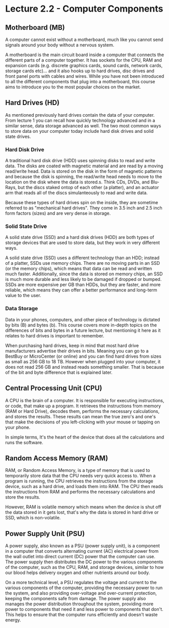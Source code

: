 # Lecture 2.2 - Computer Components

## Motherboard (MB)

A computer cannot exist without a motherboard, much like you cannot send signals around your body without a nervous system.

A motherboard is the main circuit board inside a computer that connects the different parts of a computer together. It has sockets for the CPU, RAM and expansion cards (e.g. discrete graphics cards, sound cards, network cards, storage cards etc)... and it also hooks up to hard drives, disc drives and front panel ports with cables and wires. While you have not been introduced to all the different components that plug into a motherboard, this course aims to introduce you to the most popular choices on the market.

## Hard Drives (HD)

As mentioned previously hard drives contain the data of your computer. From lecture 1 you can recall how quickly technology advanced and in a similar sense, data storage advanced as well. The two most common ways to store data on your computer today include hard disk drives and solid state drives.

### Hard Disk Drive

A traditional hard disk drive (HDD) uses spinning disks to read and write data. The disks are coated with magnetic material and are read by a moving read/write head. Data is stored on the disk in the form of magnetic patterns and because the disk is spinning, the read/write head needs to move to the location on the disk where the data is stored.s. Think CDs, DVDs, and Blu-Rays, but the discs staked ontop of each other (a platter), and an actuator arm  that reads all of the discs simulanteously to read and write data.

Because these types of hard drives spin on the inside, they are sometime referred to as "mechanical hard drives". They come in 3.5 inch and 2.5 inch form factors (sizes) and are very dense in storage.

### Solid State Drive

A solid state drive (SSD) and a hard disk drives (HDD) are both types of storage devices that are used to store data, but they work in very different ways.

A solid state drive (SSD) uses a different technology than an HDD; instead of a platter, SSDs use memory chips. There are no moving parts in an SSD (or the memory chips), which means that data can be read and written much faster. Additionally, since the data is stored on memory chips, an SSD is much more durable and less likely to be damaged if dropped or bumped. SSDs are more expensive per GB than HDDs, but they are faster, and more reliable, which means they can offer a better performance and long-term value to the user.

### Data Storage

Data in your phones, computers, and other piece of technology is dictated by bits (B) and bytes (b). This course covers more in-depth topics on the differences of bits and bytes in a future lecture, but mentioning it here as it relates to hard drives is important to remember.

When purchasing hard drives, keep in mind that most hard drive manufacturers advertise their drives in bits. Meaning you can go to a BestBuy or MicroCenter (or online) and you can find hard drives from sizes as small as 256 GB to 18 TB. However when plugged into your computer, it does not read 256 GB and instead reads something smaller. That is because of the bit and byte difference that is explained later.

## Central Processing Unit (CPU)

A CPU is the brain of a computer. It is responsible for executing instructions, or code, that make up a program. It retrieves the instructions from memory (RAM or Hard Drive), decodes them, performs the necessary calculations, and stores the results. These results can mean the true zero's and one's that make the decisions of you left-clicking with your mouse or tapping on your phone.

In simple terms, It's the heart of the device that does all the calculations and runs the software.

## Random Access Memory (RAM)

RAM, or Random Access Memory, is a type of memory that is used to temporarily store data that the CPU needs very quick access to. When a program is running, the CPU retrieves the instructions from the storage device, such as a hard drive, and loads them into RAM. The CPU then reads the instructions from RAM and performs the necessary calculations and store the results.

However, RAM is volatile memory which means when the device is shut off the data stored in it gets lost, that's why the data is stored in hard drive or SSD, which is non-volatile.

## Power Supply Unit (PSU)

A power supply, also known as a PSU (power supply unit), is a component in a computer that converts alternating current (AC) electrical power from the wall outlet into direct current (DC) power that the computer can use. The power supply then distributes the DC power to the various components of the computer, such as the CPU, RAM, and storage devices, similar to how our blood helps delivery oxygen and other nutrients around our body.

On a more technical level, a PSU regulates the voltage and current to the various components of the computer, providing the necessary power to run the system, and also providing over-voltage and over-current protection, keeping the components safe from damage. The power supply also manages the power distribution throughout the system, providing more power to components that need it and less power to components that don't. This helps to ensure that the computer runs efficiently and doesn't waste energy.
